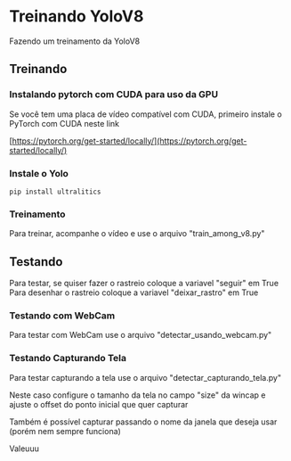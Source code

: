 # Treinando YoloV8
Fazendo um treinamento da YoloV8

## Treinando
### Instalando pytorch com CUDA para uso da GPU
Se você tem uma placa de vídeo compatível com CUDA, primeiro instale o PyTorch com CUDA neste link

[https://pytorch.org/get-started/locally/](https://pytorch.org/get-started/locally/)

### Instale o Yolo
```
pip install ultralitics
```

### Treinamento
Para treinar, acompanhe o vídeo e use o arquivo "train_among_v8.py"

## Testando
Para testar, se quiser fazer o rastreio coloque a variavel "seguir" em True
Para desenhar o rastreio coloque a variavel "deixar_rastro" em True

### Testando com WebCam
Para testar com WebCam use o arquivo "detectar_usando_webcam.py"

### Testando Capturando Tela
Para testar capturando a tela use o arquivo "detectar_capturando_tela.py"

Neste caso configure o tamanho da tela no campo "size" da wincap e ajuste o offset do ponto inicial que quer capturar

Também é possível capturar passando o nome da janela que deseja usar (porém nem sempre funciona)


Valeuuu
